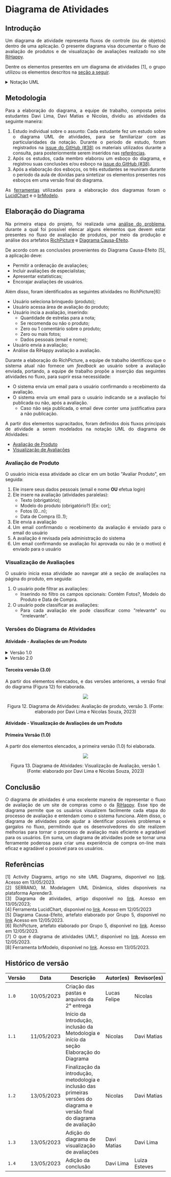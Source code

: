 # Diagrama de Atividades

## Introdução

<div style="text-align:justify">

Um diagrama de atividade representa fluxos de controle (ou de objetos) dentro de uma aplicação. O presente diagrama visa documentar o fluxo de avaliação de produtos e de visualização de avaliações realizado no site [RiHappy](https://rihappy.com.br).

Dentre os elementos presentes em um diagrama de atividades [1], o grupo utilizou os elementos descritos na <a onclick="document.querySelector('#uml').open = !document.querySelector('#uml').open"><u> seção a seguir</u></a>.

<details id="uml"> <summary>  <a>Notação UML</a> </summary>

- **Partição**
  Uma partição agrupa atividades com alguma característica em comum[1], no caso do diagramas elaborados as partições agrupam atividades de acordo com os seus **atores**.

  A notação utilizada  para representar uma partição (Figura 1) assemelha-se à notação de piscina, do diagrama [BPMN](../../1.Base/1.2.2.ModelagemBPMN.md).

  <center>

  ![](./assets/2.4.1.DiagramaDeAtividades/2427.png)
  
  Figura 1. Notação das partições ("Customer" e "Order Dept") no diagrama de atividades. (Fonte: [1]).
  </center>

- **Nó inicial e Nó Final**
  Esses nós, como os próprios nomes sugerem, indicam o início (Figura 2) e o final (Figura 3) de uma atividade. Também é possível indicar o final de um fluxo, utilizando o um nó de fim de fluxo (Figura 4)

    | Nome do nó | Notação UML [1] |
    | - | - |
    | Nó Inicial | ![](./assets/2.4.1.DiagramaDeAtividades/3041.png) <br/> Figura 2. Notação do nó inicial. (Fonte: [1]) |
    | Nó final | ![](./assets/2.4.1.DiagramaDeAtividades/4424.png) <br/> Figura 3. Notação do nó final. (Fonte: [1])
    | Nó de fim de Fluxo | ![](./assets/2.4.1.DiagramaDeAtividades/4411.png) <br/> Figura 4. Notação do nó de fim de fluxo. (Fonte: [1])

- **Nó de decisão**
  É um nó de controle a partir do qual é selecionado apenas **um** fluxo de saída (Figura 5).

  <center>

  ![](./assets/2.4.1.DiagramaDeAtividades/4617.png)

  Figura 5. Notação para os nós de controle (Fonte: [1]).
  
  </center>

- **Fork node**
  É um nó de controle que tem uma aresta de entrada e múltiplas de saída, indica fluxos concorrentes, e surgiu na notação UML para representar atividades paralelas (Figura 6).

  <center>

  ![](./assets/2.4.1.DiagramaDeAtividades/5815.png)

  Figura 6. Notação para o _fork node_ (Fonte: [1]).
  </center>

- **Ações**
  É um elemento nomeado (com verbos) que representa um passo atômico em uma atividade (Figura 7).
  <center>
  
  ![](./assets/2.4.1.DiagramaDeAtividades/0125.png)
  
  Figura 7. Ação para "processar o pedido" (Fonte: [1]).
  </center>

- **Nós de objeto**
  Um nó de objeto representa um fluxo de objetos em uma atividade, e é representado na forma de retângulo (Figura 8).

  <center>

  ![](./assets/2.4.1.DiagramaDeAtividades/0457.png)

  Figura 8. Representação do objeto "_Order_" gerado após o preenchimento (Fonte: [1]).
  </center>

- **Parâmetros de atividades**
  As atividades podem receber parâmetros, também representados por retângulos (Figura 9).

  <center>

  ![](./assets/2.4.1.DiagramaDeAtividades/0800.png)

  Figura 9. Representação dos parâmetros _Login Id_ e _Password_ (Fonte: [1]).
  
  </center>

</details>

## Metodologia

Para a elaboração do diagrama, a equipe de trabalho, composta pelos estudantes Davi Lima, Davi Matias e Nicolas, dividiu as atividades da seguinte maneira:

1. Estudo individual sobre o assunto: Cada estudante fez um estudo sobre o diagrama UML de atividades, para se familiarizar com as particularidades da notação. Durante o período de estudo, foram registrados na [issue do GitHub (#38)](https://github.com/UnBArqDsw2023-1/2023.1_G5_ProjetoRiHappy/issues/38) os materiais utilizados durante a consulta, para posteriormente serem inseridos nas [referências](#referências).
2. Após os estudos, cada membro elaborou um esboço do diagrama, e registrou suas conclusões e/ou esboço na [issue do GitHub (#38)](https://github.com/UnBArqDsw2023-1/2023.1_G5_ProjetoRiHappy/issues/38).
3. Após a elaboração dos esboços, os três estudantes se reuniram durante o período da aula de dúvidas para sintetizar os elementos presentes nos esboços em uma versão final do diagrama.

As [ferramentas](../../1.Base/1.2.3.FerramentasUtilizadas.md) utilizadas para a elaboração dos diagramas foram o [LucidChart](https://www.lucidchart.com/) e o [brModelo](http://www.sis4.com/brModelo/).

## Elaboração do Diagrama

Na primeira etapa do projeto, foi realizada uma [análise do problema](../../1.Base/1.1.AbordagemNaoEspecifica.md), durante a qual foi possível elencar alguns elementos que devem estar presentes no fluxo de avaliação de produtos, por meio da produção e análise dos artefatos [RichPicture](../../1.Base/1.1.2.RichPicture.md) e [Diagrama Causa-Efeito](../../1.Base/1.1.1.CausaEfeito.md).

De acordo com as conclusões provenientes do Diagrama Causa-Efeito [5], a aplicação deve:

- Permitir a ordenação de avaliações;
- Incluir avaliações de especialistas;
- Apresentar estatísticas;
- Encorajar avaliações de usuários.

Além disso, foram identificados as seguintes atividades no RichPicture[6]:

- Usuário seleciona brinquedo (produto);
- Usuário acessa área de avaliação do produto;
- Usuário incia a avaliação, inserindo:
  - Quantidade de estrelas para a nota;
  - Se recomenda ou não o produto;
  - Zero ou 1 comentário sobre o produto;
  - Zero ou mais fotos;
  - Dados pessoais (email e nome);
- Usuário envia a avaliação;
- Análise da RiHappy avaliação a avaliação.

Durante a elaboração do RichPicture, a equipe de trabalho identificou que o sistema atual não fornece um _feedback_ ao usuário sobre a avaliação enviada, portando, a equipe de trabalho propõe a inserção das seguintes atividades no fluxo, para suprir essa necessidade:

- O sistema envia um email para o usuário confirmando o recebimento da avaliação.
- O sistema envia um email para o usuário indicando se a avaliação foi publicada ou não, após a avaliação.
  - Caso não seja publicada, o email deve conter uma justificativa para a não publicação.

A partir dos elementos supracitados, foram definidos dois fluxos principais de atividade a serem modelados na notação UML do diagrama de Atividades:

- [Avaliação de Produto](#avaliação-de-produto)
- [Visualização de Avaliações](#visualização-de-avaliações)

### Avaliação de Produto

O usuário inicia essa atividade ao clicar em um botão "Avaliar Produto", em seguida:

1. Ele insere seus dados pessoais (email e nome **OU** efetua login)
2. Ele insere na avaliação (atividades paralelas):
    - Texto (obrigatório);
    - Modelo do produto (obrigatório?) [Ex: cor];
    - Fotos (0...n);
    - Data de Compra (0..1);
3. Ele envia a avaliação
4. Um email confirmando o recebimento da avaliação é enviado para o email do usuário
5. A avaliação é revisada pela administração do sistema
6. Um email confirmando se avaliação foi aprovada ou não (e o motivo) é enviado para o usuário

### Visualização de Avaliações

O usuário inicia essa atividade ao navegar até a seção de avaliações na página do produto, em seguida:

1. O usuário pode filtrar as avaliações:
    - Inserindo no filtro os campos opcionais: Contém Fotos?, Modelo do Produto e Data de Compra.
2. O usuário pode classificar as avaliações:
    - Para cada avaliação ele pode classificar como "relevante" ou "irrelevante".

### Versões do Diagrama de Atividades

#### Atividade - Avaliações de um Produto

<details>
<summary> <a>Versão 1.0</a> </summary>

<center>

![](./assets/2.4.1.DiagramaDeAtividades/2727.png)

Figura 10. Diagrama de Atividades: Avaliação de produto, versão 1. (Fonte: elaborado por Davi Silva, 2023).
</center>

</details>

<details>
<summary> <a>Versão 2.0</a> </summary>

A segunda versão (Figura 11) contou com a inserção das partições, para separar os responsáveis por cada atividade.

<center>

![](./assets/2.4.1.DiagramaDeAtividades/2837.png)

Figura 11. Diagrama de Atividades: Avaliação de produto, versão 2. (Fonte: elaborado por Davi Silva, 2023)
</center>

</details>

#### Terceira versão (3.0)

A partir dos elementos elencados, e das versões anteriores, a versão final do diagrama (Figura 12) foi elaborada.

<center>

![](./assets/2.4.1.DiagramaDeAtividades/2840.png)

Figura 12. Diagrama de Atividades: Avaliação de produto, versão 3. (Fonte: elaborado por Davi Lima e Nicolas Souza, 2023)
</center>

#### Atividade - Visualização de Avaliações de um Produto

#### Primeira Versão (1.0)

A partir dos elementos elencados, a primeira versão (1.0) foi elaborada.

<center>

![](./assets/2.4.1.DiagramaDeAtividades/diagrama-de-avaliacao.png)

Figura 13. Diagrama de Atividades: Visualização de Avaliação, versão 1. (Fonte: elaborado por Davi Lima e Nicolas Souza, 2023)
</center>

## Conclusão

<div style="text-align:justify">

O diagrama de atividades é uma excelente maneira de representar o fluxo de avaliação de um site de compras como o da [RiHappy](https://rihappy.com.br). Esse tipo de diagrama permite que os usuários visualizem facilmente cada etapa do processo de avaliação e entendam como o sistema funciona. Além disso, o diagrama de atividades pode ajudar a identificar possíveis problemas e gargalos no fluxo, permitindo que os desenvolvedores do site realizem melhorias para tornar o processo de avaliação mais eficiente e agradável para os usuários. Em suma, um diagrama de atividades pode se tornar uma ferramente poderosa para criar uma experiência de compra on-line mais eficaz e agradável o possivel para os usuários.

## Referências

[1] Activity Diagrams, artigo no site UML Diagrams, disponível no [link](https://www.uml-diagrams.org/activity-diagrams.html). Acesso em 13/05/2023. <br/>
[2] SERRANO, M. Modelagem UML Dinâmica, slides disponíveis na plataforma Aprender3. <br/>
[3] Diagrama de atividades, artigo disponível no [link](https://www.ibm.com/docs/pt-br/rational-soft-arch/9.7.0?topic=diagrams-activity). Acesso em 13/05/2023; <br/>
[4] Ferramenta LucidChart, disponível no [link](https://www.lucidchart.com/pages/). Acesso em 12/05/2023 <br/>
[5] Diagrama Causa-Efeito, artefato elaborado por Grupo 5, disponível no [link](../../1.Base/1.1.1.CausaEfeito.md) Acesso em 12/05/2023. <br/>
[6] RichPicture, artefato elaborado por Grupo 5, disponível no [link](../../1.Base/1.1.2.RichPicture.md). Acesso em 12/05/2023. <br/>
[7] O que é diagrama de atividades UML?, disponível no [link](https://www.lucidchart.com/pages/pt/o-que-e-diagrama-de-atividades-uml). Acesso em 12/05/2023.<br/>
[8] Ferramenta brModelo, disponível no [link](http://www.sis4.com/brModelo/). Acesso em 13/05/2023.

## Histórico de versão

| Versão | Data       | Descrição                                                                                                                   | Autor(es)    | Revisor(es) |
| ------ | ---------- | --------------------------------------------------------------------------------------------------------------------------- | ------------ | ----------- |
| `1.0`  | 10/05/2023 | Criação das pastas e arquivos da 2° entrega                                                                                 | Lucas Felipe | Nicolas     |
| `1.1`  | 11/05/2023 | Início da Introdução, inclusão da Metodologia e início da seção Elaboração do Diagrama                                      | Nicolas      | Davi Matias |
| `1.2`  | 13/05/2023 | Finalização da introdução, metodologia e inclusão das primeiras versões do diagrama e versão final do diagrama de avaliação | Nicolas      | Davi Matias |
| `1.3`  | 13/05/2023 | Adição do diagrama de visualização de avaliações                                                                            | Davi Matias  | Davi Lima   |
| `1.4`  | 13/05/2023 | Adição da conclusão                                                                                                         | Davi Lima    | Luiza Esteves   |
